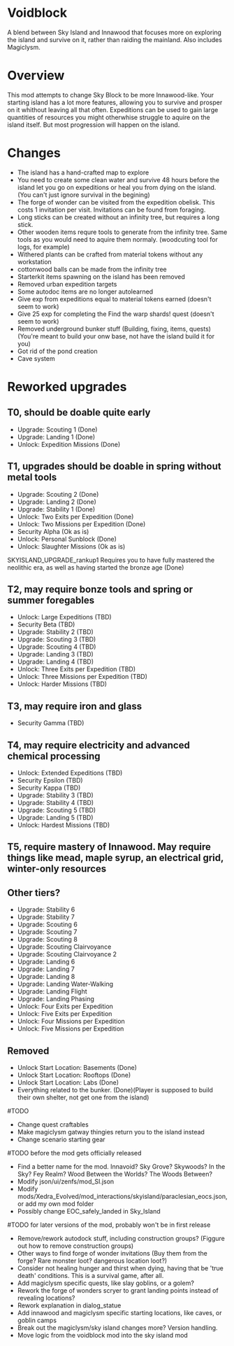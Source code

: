 # Voidblock

A blend between Sky Island and Innawood that focuses more on exploring the island and survive on it, rather than raiding the mainland. Also includes Magiclysm.

# Overview

This mod attempts to change Sky Block to be more Innawood-like. Your starting island has a lot more features, allowing you to survive and prosper on it whithout leaving all that often. Expeditions can be used to gain large quantities of resources you might otherwhise struggle to aquire on the island itself. But most progression will happen on the island.

# Changes

- The island has a hand-crafted map to explore
- You need to create some clean water and survive 48 hours before the island let you go on expeditions or heal you from dying on the island. (You can't just ignore survival in the begining)
- The forge of wonder can be visited from the expedition obelisk. This costs 1 invitation per visit. Invitations can be found from foraging.
- Long sticks can be created without an infinity tree, but requires a long stick.
- Other wooden items requre tools to generate from the infinity tree. Same tools as you would need to aquire them normaly. (woodcuting tool for logs, for example)
- Withered plants can be crafted from material tokens without any workstation
- cottonwood balls can be made from the infinity tree
- Starterkit items spawning on the island has been removed
- Removed urban expedition targets
- Some autodoc items are no longer autolearned
- Give exp from expeditions equal to material tokens earned (doesn't seem to work)
- Give 25 exp for completing the Find the warp shards! quest (doesn't seem to work)
- Removed underground bunker stuff (Building, fixing, items, quests) (You're meant to build your onw base, not have the island build it for you)
- Got rid of the pond creation
- Cave system

# Reworked upgrades

## T0, should be doable quite early

- Upgrade: Scouting 1 (Done)
- Upgrade: Landing 1 (Done)
- Unlock: Expedition Missions (Done)

## T1, upgrades should be doable in spring without metal tools

- Upgrade: Scouting 2 (Done)
- Upgrade: Landing 2 (Done)
- Upgrade: Stability 1 (Done)
- Unlock: Two Exits per Expedition (Done)
- Unlock: Two Missions per Expedition (Done)
- Security Alpha (Ok as is)
- Unlock: Personal Sunblock (Done)
- Unlock: Slaughter Missions (Ok as is)

SKYISLAND_UPGRADE_rankup1 Requires you to have fully mastered the neolithic era, as well as having started the bronze age (Done)

## T2, may require bonze tools and spring or summer foregables

- Unlock: Large Expeditions (TBD)
- Security Beta (TBD)
- Upgrade: Stability 2 (TBD)
- Upgrade: Scouting 3 (TBD)
- Upgrade: Scouting 4 (TBD)
- Upgrade: Landing 3 (TBD)
- Upgrade: Landing 4 (TBD)
- Unlock: Three Exits per Expedition (TBD)
- Unlock: Three Missions per Expedition (TBD)
- Unlock: Harder Missions (TBD)

## T3, may require iron and glass

- Security Gamma (TBD)

## T4, may require electricity and advanced chemical processing

- Unlock: Extended Expeditions (TBD)
- Security Epsilon (TBD)
- Security Kappa (TBD)
- Upgrade: Stability 3 (TBD)
- Upgrade: Stability 4 (TBD)
- Upgrade: Scouting 5 (TBD)
- Upgrade: Landing 5 (TBD)
- Unlock: Hardest Missions (TBD)

## T5, require mastery of Innawood. May require things like mead, maple syrup, an electrical grid, winter-only resources

## Other tiers?

- Upgrade: Stability 6
- Upgrade: Stability 7
- Upgrade: Scouting 6
- Upgrade: Scouting 7
- Upgrade: Scouting 8
- Upgrade: Scouting Clairvoyance
- Upgrade: Scouting Clairvoyance 2
- Upgrade: Landing 6
- Upgrade: Landing 7
- Upgrade: Landing 8
- Upgrade: Landing Water-Walking
- Upgrade: Landing Flight
- Upgrade: Landing Phasing
- Unlock: Four Exits per Expedition
- Unlock: Five Exits per Expedition
- Unlock: Four Missions per Expedition
- Unlock: Five Missions per Expedition

## Removed

- Unlock Start Location: Basements (Done)
- Unlock Start Location: Rooftops (Done)
- Unlock Start Location: Labs (Done)
- Everything related to the bunker. (Done)(Player is supposed to build their own shelter, not get one from the island)

#TODO

- Change quest craftables
- Make magiclysm gatway thingies return you to the island instead
- Change scenario starting gear

#TODO before the mod gets officially released

- Find a better name for the mod. Innavoid? Sky Grove? Skywoods? In the Sky? Fey Realm? Wood Between the Worlds? The Woods Between?
- Modify json/ui/zenfs/mod_SI.json
- Modify mods/Xedra_Evolved/mod_interactions/skyisland/paraclesian_eocs.json, or add my own mod folder
- Possibly change EOC_safely_landed in Sky_Island

#TODO for later versions of the mod, probably won't be in first release

- Remove/rework autodock stuff, including construction groups? (Figgure out how to remove construction groups)
- Other ways to find forge of wonder invitations (Buy them from the forge? Rare monster loot? dangerous location loot?)
- Consider not healing hunger and thirst when dying, having that be 'true death' conditions. This is a survival game, after all.
- Add magiclysm specific quests, like slay goblins, or a golem?
- Rework the forge of wonders scryer to grant landing points instead of revealing locations?
- Rework explanation in dialog_statue
- Add innawood and magiclysm specific starting locations, like caves, or goblin camps
- Break out the magiclysm/sky island changes more? Version handling.
- Move logic from the voidblock mod into the sky island mod
